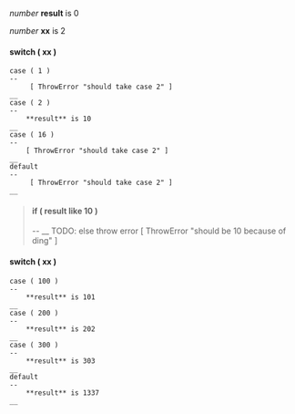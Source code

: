 	
_number_ **result** is 0

_number_ **xx** is 2

 #### switch ( **xx** )
    case ( 1 )
    --
         [ ThrowError "should take case 2" ]
    __
    case ( 2 )
    --
        **result** is 10
    __
	case ( 16 )
    --
        [ ThrowError "should take case 2" ]
    __
    default
    --
         [ ThrowError "should take case 2" ]
    __ 

> #### if ( **result** like 10 )
> --
> __
> TODO: else throw error 
> [ ThrowError "should be 10 because of ding" ]

#### switch ( **xx** )
    case ( 100 )
    --
        **result** is 101
    __
    case ( 200 )
    --
        **result** is 202
    __
	case ( 300 )
    --
        **result** is 303
    __
    default
    --
        **result** is 1337
    __ 


